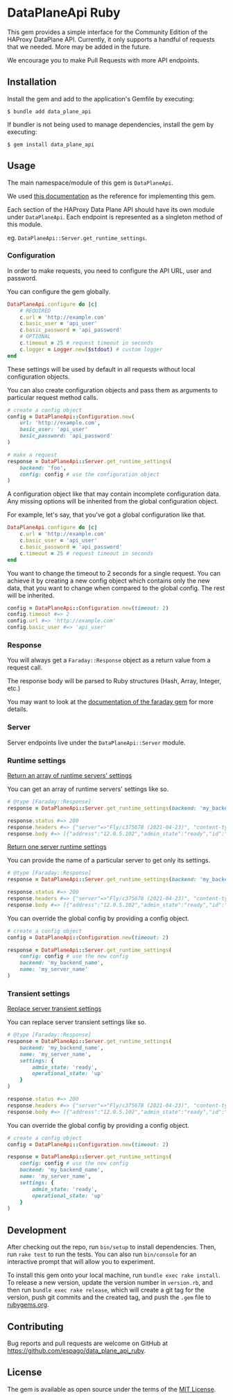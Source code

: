 # DataPlaneApi Ruby

This gem provides a simple interface for the Community Edition of the HAProxy DataPlane API.
Currently, it only supports a handful of requests that we needed.
More may be added in the future.

We encourage you to make Pull Requests with more API endpoints.

## Installation

Install the gem and add to the application's Gemfile by executing:

    $ bundle add data_plane_api

If bundler is not being used to manage dependencies, install the gem by executing:

    $ gem install data_plane_api

## Usage

The main namespace/module of this gem is `DataPlaneApi`.

We used [this documentation](https://www.haproxy.com/documentation/dataplaneapi/community/#get-/services/haproxy/configuration/acls) as the reference for implementing this gem.

Each section of the HAProxy Data Plane API should have its own module under
`DataPlaneApi`. Each endpoint is represented as a singleton method of this module.

eg. `DataPlaneApi::Server.get_runtime_settings`.

### Configuration

In order to make requests, you need to configure
the API URL, user and password.

You can configure the gem globally.

```rb
DataPlaneApi.configure do |c|
    # REQUIRED
    c.url = 'http://example.com'
    c.basic_user = 'api_user'
    c.basic_password = 'api_password'
    # OPTIONAL
    c.timeout = 25 # request timeout in seconds
    c.logger = Logger.new($stdout) # custom logger
end
```

These settings will be used by default in
all requests without local configuration
objects.

You can also create configuration objects
and pass them as arguments to particular request
method calls.

```rb
# create a config object
config = DataPlaneApi::Configuration.new(
    url: 'http://example.com',
    basic_user: 'api_user'
    basic_password: 'api_password'
)

# make a request
response = DataPlaneApi::Server.get_runtime_settings(
    backend: 'foo',
    config: config # use the configuration object
)
```

A configuration object like that may contain
incomplete configuration data. Any missing
options will be inherited from the global
configuration object.

For example, let's say, that you've got a global
configuration like that.

```rb
DataPlaneApi.configure do |c|
    c.url = 'http://example.com'
    c.basic_user = 'api_user'
    c.basic_password = 'api_password'
    c.timeout = 25 # request timeout in seconds
end
```

You want to change the timeout to 2 seconds
for a single request. You can achieve it
by creating a new config object which contains
only the new data, that you want to change when
compared to the global config. The rest will
be inherited.

```rb
config = DataPlaneApi::Configuration.new(timeout: 2)
config.timeout #=> 2
config.url #=> 'http://example.com'
config.basic_user #=> 'api_user'
```

### Response

You will always get a `Faraday::Response` object as a return value
from a request call.

The response body will be parsed to Ruby structures (Hash, Array, Integer, etc.)

You may want to look at the [documentation of the faraday gem](https://lostisland.github.io/faraday/usage/) for more
details.

### Server

Server endpoints live under the `DataPlaneApi::Server` module.

### Runtime settings

[Return an array of runtime servers' settings](https://www.haproxy.com/documentation/dataplaneapi/community/#get-/services/haproxy/runtime/servers)

You can get an array of runtime servers' settings like so.

```rb
# @type [Faraday::Response]
response = DataPlaneApi::Server.get_runtime_settings(backend: 'my_backend_name')

response.status #=> 200
response.headers #=> {"server"=>"Fly/c375678 (2021-04-23)", "content-type"=> ...
response.body #=> [{"address":"12.0.5.102","admin_state":"ready","id":"1","name":"foo_bar1","operational_state":"up","port":4512}]
```

[Return one server runtime settings](https://www.haproxy.com/documentation/dataplaneapi/community/#get-/services/haproxy/runtime/servers/-name-)

You can provide the name of a particular server to get only its
settings.

```rb
# @type [Faraday::Response]
response = DataPlaneApi::Server.get_runtime_settings(backend: 'my_backend_name', name: 'my_server_name')

response.status #=> 200
response.headers #=> {"server"=>"Fly/c375678 (2021-04-23)", "content-type"=> ...
response.body #=> [{"address":"12.0.5.102","admin_state":"ready","id":"1","name":"foo_bar1","operational_state":"up","port":4512}]
```

You can override the global config by providing a config object.

```rb
# create a config object
config = DataPlaneApi::Configuration.new(timeout: 2)

response = DataPlaneApi::Server.get_runtime_settings(
    config: config # use the new config
    backend: 'my_backend_name',
    name: 'my_server_name'
)
```

### Transient settings

[Replace server transient settings](https://www.haproxy.com/documentation/dataplaneapi/community/#put-/services/haproxy/runtime/servers/-name-)

You can replace server transient settings like so.

```rb
# @type [Faraday::Response]
response = DataPlaneApi::Server.get_runtime_settings(
    backend: 'my_backend_name',
    name: 'my_server_name',
    settings: {
        admin_state: 'ready',
        operational_state: 'up'
    }
)

response.status #=> 200
response.headers #=> {"server"=>"Fly/c375678 (2021-04-23)", "content-type"=> ...
response.body #=> [{"address":"12.0.5.102","admin_state":"ready","id":"1","name":"foo_bar1","operational_state":"up","port":4512}]
```

You can override the global config by providing a config object.

```rb
# create a config object
config = DataPlaneApi::Configuration.new(timeout: 2)

response = DataPlaneApi::Server.get_runtime_settings(
    config: config # use the new config
    backend: 'my_backend_name',
    name: 'my_server_name',
    settings: {
        admin_state: 'ready',
        operational_state: 'up'
    }
)
```

## Development

After checking out the repo, run `bin/setup` to install dependencies. Then, run `rake test` to run the tests. You can also run `bin/console` for an interactive prompt that will allow you to experiment.

To install this gem onto your local machine, run `bundle exec rake install`. To release a new version, update the version number in `version.rb`, and then run `bundle exec rake release`, which will create a git tag for the version, push git commits and the created tag, and push the `.gem` file to [rubygems.org](https://rubygems.org).

## Contributing

Bug reports and pull requests are welcome on GitHub at https://github.com/espago/data_plane_api_ruby.

## License

The gem is available as open source under the terms of the [MIT License](https://opensource.org/licenses/MIT).
